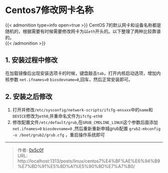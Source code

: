 # Centos7修改网卡名称


{{&lt; admonition type=info open=true &gt;}}
CentOS 7的默认网卡和设备名称都是随机的，根据需要有时候需要修改网卡为以`eth`开头的。以下整理了两种比较靠谱的。  
{{&lt; /admonition &gt;}}


## 1. 安装过程中修改  
在加载镜像后出现安装选项卡的时候，键盘敲击`tab`，打开内核启动选项，增加内核参数 `net.ifnames=0` `biosdevname=0`,回车，然后正常安装即可。
## 2. 安装之后修改 
1. 打开并修改`/etc/sysconfig/network-scripts/ifcfg-ensxxx`中的`name`和`DEVICE`修改为`eth0`,并重命名文件为`ifcfg-eth0`   
2. 修改配置文件`/etc/default/grub`,在`GRUB_CMDLINE_LINUX`这个参数后面添加`net.ifnames=0` `biosdevname=0` ,然后重新重新申城grub配置 `grub2-mkconfig -o /boot/grub2/grub.cfg` ，重启操作系统即可

---

> 作者: [0x5c0f](https://blog.0x5c0f.cc)  
> URL: http://localhost:1313/posts/linux/centos7%E4%BF%AE%E6%94%B9%E7%BD%91%E5%8D%A1%E5%90%8D%E7%A7%B0/  

